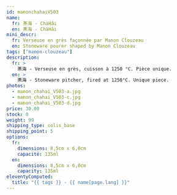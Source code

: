 ```yaml
---
id: manonchahaiV503
name:
  fr: 茶海 - CháHǎi
  en: 茶海 - CháHǎi
mini_descr:
  fr: Verseuse en grès façonnée par Manon Clouzeau 
  en: Stoneware pourer shaped by Manon Clouzeau
tags: ["manon-clouzeau"]
description:
  fr: >
    茶海 - Verseuse en grès, cuisson à 1250 °C. Pièce unique.
  en: >
    茶海 - Stoneware pitcher, fired at 1250°C. Unique piece.
photos:
  - manon_chahai_V503-a.jpg
  - manon_chahai_V503-c.jpg
  - manon_chahai_V503-d.jpg
price: 30.00
stock: 0
weight: 99
shipping_type: colis_base
shipping_point: 5
options:
  fr:
    dimensions: 8,5cm x 6,0cm
    capacité: 135ml
  en:
    dimensions: 8,5cm x 6,0cm
    capacity: 135ml
eleventyComputed:
  title: "{{ tags }} - {{ name[page.lang] }}"
---
```

